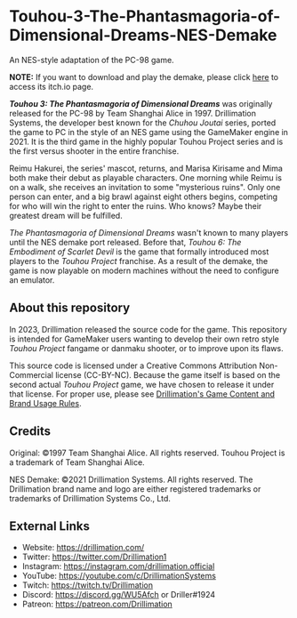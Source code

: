 # Touhou-3-The-Phantasmagoria-of-Dimensional-Dreams-NES-Demake
An NES-style adaptation of the PC-98 game.

**NOTE:** If you want to download and play the demake, please click [here](https://drillimation.itch.io/touhou-3-the-phantasmagoria-of-dimensional-dreams) to access its itch.io page.

***Touhou 3: The Phantasmagoria of Dimensional Dreams*** was originally released for the PC-98 by Team Shanghai Alice in 1997. Drillimation Systems, the developer best known for the *Chuhou Joutai* series, ported the game to PC in the style of an NES game using the GameMaker engine in 2021. It is the third game in the highly popular Touhou Project series and is the first versus shooter in the entire franchise.

Reimu Hakurei, the series' mascot, returns, and Marisa Kirisame and Mima both make their debut as playable characters. One morning while Reimu is on a walk, she receives an invitation to some "mysterious ruins". Only one person can enter, and a big brawl against eight others begins, competing for who will win the right to enter the ruins. Who knows? Maybe their greatest dream will be fulfilled.

*The Phantasmagoria of Dimensional Dreams* wasn't known to many players until the NES demake port released. Before that, *Touhou 6: The Embodiment of Scarlet Devil* is the game that formally introduced most players to the *Touhou Project* franchise. As a result of the demake, the game is now playable on modern machines without the need to configure an emulator.

## About this repository
In 2023, Drillimation released the source code for the game. This repository is intended for GameMaker users wanting to develop their own retro style *Touhou Project* fangame or danmaku shooter, or to improve upon its flaws.

This source code is licensed under a Creative Commons Attribution Non-Commercial license (CC-BY-NC). Because the game itself is based on the second actual *Touhou Project* game, we have chosen to release it under that license. For proper use, please see [Drillimation's Game Content and Brand Usage Rules](https://drillimation.com/game-content-and-brand-usage-rules).

## Credits
Original:
©1997 Team Shanghai Alice. All rights reserved. Touhou Project is a trademark of Team Shanghai Alice.

NES Demake:
©2021 Drillimation Systems. All rights reserved. The Drillimation brand name and logo are either registered trademarks or trademarks of Drillimation Systems Co., Ltd.

## External Links
* Website: https://drillimation.com/
* Twitter: https://twitter.com/Drillimation1
* Instagram: https://instagram.com/drillimation.official
* YouTube: https://youtube.com/c/DrillimationSystems
* Twitch: https://twitch.tv/Drillimation
* Discord: https://discord.gg/WU5Afch or Driller#1924
* Patreon: https://patreon.com/Drillimation
